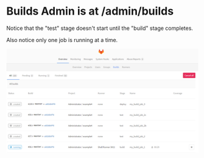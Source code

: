 # Builds Admin is at /admin/builds

Notice that the "test" stage doesn't start until the "build" stage completes.

Also notice only one job is running at a time.

![Builds Admin page](../images/builds-admin.png)
